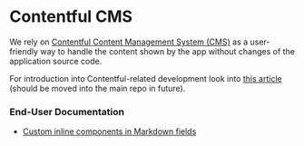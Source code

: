 # Contentful CMS

We rely on
[Contentful Content Management System (CMS)](https://www.contentful.com/) as a
user-friendly way to handle the content shown by the app without changes of the
application source code.

For introduction into Contentful-related development look into
[this article](https://github.com/topcoder-platform/community-app/wiki/Integration)
(should be moved into the main repo in future).

### End-User Documentation

- [Custom inline components in Markdown fields](./custom-inline-components-in-markdown-fields.md)
